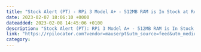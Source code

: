 ```yaml
---
title: "Stock Alert (PT) - RPi 3 Model A+ - 512MB RAM is In Stock at Robert Mauser"
date: 2023-02-07 18:06:10 +0000
dateadded: 2023-02-08 14:45:06 +0100
description: "Stock Alert (PT): RPi 3 Model A+ - 512MB RAM is In Stock at Robert Mauser"
link: "https://rpilocator.com?vendor=mauserpt&utm_source=feed&utm_medium=rss"
category:
---
```

